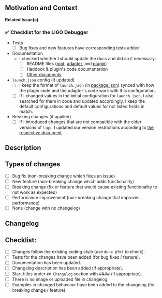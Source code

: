 ## Motivation and Context
<!--- Why is this change required? What problem does it solve? -->
<!--- If it fixes an open issue, please link to the issue here using **Related Issue(s)**: #issue_num(s). -->

**Related Issue(s)**: <!-- insert the related issue here, or none if not appliable -->

### :white_check_mark: Checklist for the LIGO Debugger

- Tests
  - [ ] Bug fixes and new features have corresponding tests added

- Documentation
  - I checked whether I should update the docs and did so if necessary:
    - [ ] README files ([root](/tools/debugger/README.md), [adapter](/tools/debugger/ligo-debugger/README.md), and [plugin](/tools/debugger/vscode-plugin/README.md))
    - [ ] Haddock & plugin's code documentation
    - [ ] [Other documents](/tools/debugger/docs/)

- `launch.json` config (if updated)
  - [ ] I keep the format of `launch.json` (in [package.json](/tools/debugger/vscode-plugin/package.json)) synced with how the plugin code and the adapter's code work with this configuration.
  - [ ] If I changed values in the initial configuration for `launch.json`, I also searched for them in code and updated accordingly. I keep the default configurations and default values for not listed fields in match.

- Breaking changes (if applied)
  - [ ] If I introduced changes that are not compatible with the older versions of `ligo`, I updated our version restrictions according to [the respective document](/tools/debugger/docs/ligo-versions.md).

## Description

<!--- Describe your changes in detail -->

## Types of changes

* [ ] Bug fix (non-breaking change which fixes an issue)
* [ ] New feature (non-breaking change which adds functionality)
* [ ] Breaking change (fix or feature that would cause existing functionality to not work as expected)
* [ ] Performance improvement (non-breaking change that improves performance)
* [ ] None (change with no changelog)

## Changelog
<!--- Section under ## Changelog will be added to your changelog description. -->

## Checklist:

* [ ] Changes follow the existing coding style (use `dune @fmt` to check).
* [ ] Tests for the changes have been added (for bug fixes / feature).
* [ ] Documentation has been updated.
* [ ] Changelog description has been added (if appropriate).
* [ ] Start titles under `## Changelog` section with #### (if appropriate).
* [ ] There is no image or uploaded file in changelog
* [ ] Examples in changed behaviour have been added to the changelog (for breaking change / feature).
